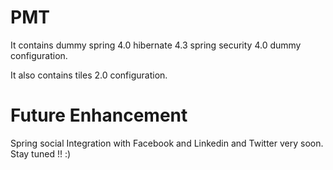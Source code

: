 PMT
===

It contains dummy spring 4.0 hibernate 4.3 spring security 4.0 dummy configuration. 

It also contains tiles 2.0 configuration.


Future Enhancement 
=== 
   Spring social Integration with Facebook and Linkedin and Twitter very soon. Stay tuned !! :) 
